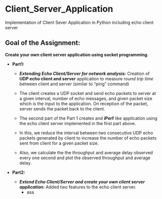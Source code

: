 # Client_Server_Application
Implementation of Client Sever Application in Python including echo client server

## Goal of the Assignment: 
**Create your own client server application 
using socket programming.**

- **Part1:**
  - ***Extending Echo Client/Server for network analysis:*** Creation of **UDP echo client and server** application to measure *round trip time* between client and server (similar to “ping” command)
  - The client creates a UDP socket and send echo packets to server at a given interval, number of echo messages, and given packet size which is the input to the application. On reception of the packet, server sends the packet back to the client. 

  - The second part of the Part 1 creates and **iPerf** like application using the echo client server implemented in the first part above.
  - In this, we reduce the interval between two consecutive UDP echo packets generated by client to increase the number of echo packets sent from client for a given packet size.
  - Also, we calculate the the throughput and average delay observed every one second and plot the observed throughput and average delay.

- **Part2:**
  - ***Extend Echo Client/Server and create your own client server application:*** Added two features to the echo client server.
    * asa

